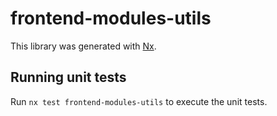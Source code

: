 # frontend-modules-utils

This library was generated with [Nx](https://nx.dev).

## Running unit tests

Run `nx test frontend-modules-utils` to execute the unit tests.
